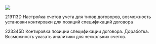![](eXpress_7fPGsZfWPN.png)



219113D Настройка счетов учета для типов договоров, возможность установки контировки для позиций спецификаций договора

223345D Контировка позиции спецификации договора. Доработка. Возможность указать аналитики для нескольких счетов.


